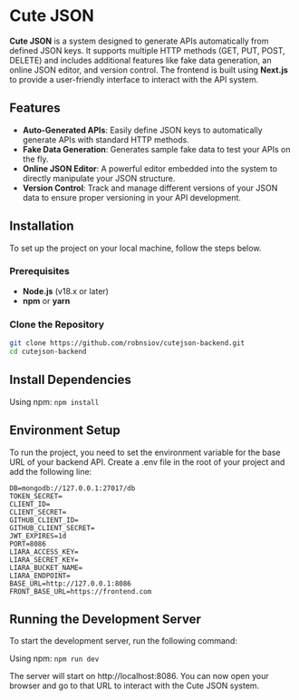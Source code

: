# Cute JSON

**Cute JSON** is a system designed to generate APIs automatically from defined JSON keys. It supports multiple HTTP methods (GET, PUT, POST, DELETE) and includes additional features like fake data generation, an online JSON editor, and version control. The frontend is built using **Next.js** to provide a user-friendly interface to interact with the API system.

## Features

- **Auto-Generated APIs**: Easily define JSON keys to automatically generate APIs with standard HTTP methods.
- **Fake Data Generation**: Generates sample fake data to test your APIs on the fly.
- **Online JSON Editor**: A powerful editor embedded into the system to directly manipulate your JSON structure.
- **Version Control**: Track and manage different versions of your JSON data to ensure proper versioning in your API development.

## Installation

To set up the project on your local machine, follow the steps below.

### Prerequisites

- **Node.js** (v18.x or later)
- **npm** or **yarn**

### Clone the Repository

```bash
git clone https://github.com/robnsiov/cutejson-backend.git
cd cutejson-backend
```

## Install Dependencies
Using npm:
```npm install```

## Environment Setup

To run the project, you need to set the environment variable for the base URL of your backend API. Create a .env file in the root of your project and add the following line:
```
DB=mongodb://127.0.0.1:27017/db
TOKEN_SECRET=
CLIENT_ID=
CLIENT_SECRET=
GITHUB_CLIENT_ID=
GITHUB_CLIENT_SECRET=
JWT_EXPIRES=1d
PORT=8086
LIARA_ACCESS_KEY=
LIARA_SECRET_KEY=
LIARA_BUCKET_NAME=
LIARA_ENDPOINT=
BASE_URL=http://127.0.0.1:8086
FRONT_BASE_URL=https://frontend.com
```

## Running the Development Server
To start the development server, run the following command:

Using npm:
```npm run dev```

The server will start on http://localhost:8086. You can now open your browser and go to that URL to interact with the Cute JSON system.








